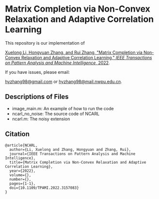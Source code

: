 # Matrix Completion via Non-Convex Relaxation and Adaptive Correlation Learning

This repository is our implementation of

[Xuelong Li, Hongyuan Zhang, and Rui Zhang, &#34;Matrix Completion via Non-Convex Relaxation and Adaptive Correlation Learning,&#34; *IEEE Transactions on Pattern Analysis and Machine Intelligence*, 2022](https://ieeexplore.ieee.org/document/9729616).

If you have issues, please email:

hyzhang98@gmail.com or hyzhang98@mail.nwpu.edu.cn.

## Descriptions of Files

- image_main.m: An example of how to run the code
- ncarl_no_noise: The source code of NCARL
- ncarl.m: The noisy extension 

## Citation

```
@article{NCARL,
  author={Li, Xuelong and Zhang, Hongyuan and Zhang, Rui},
  journal={IEEE Transactions on Pattern Analysis and Machine Intelligence}, 
  title={Matrix Completion via Non-Convex Relaxation and Adaptive Correlation Learning}, 
  year={2022},
  volume={},
  number={},
  pages={1-1},
  doi={10.1109/TPAMI.2022.3157083}
}

```
